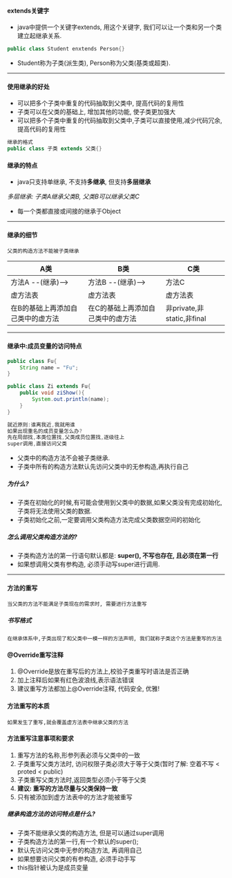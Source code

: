 #### extends关键字
- java中提供一个关键字extends, 用这个关键字, 我们可以让一个类和另一个类建立起继承关系.
```java
public class Student enxtends Person{}
```
- Student称为子类(派生类), Person称为父类(基类或超类).
---
#### 使用继承的好处
- 可以把多个子类中重复的代码抽取到父类中, 提高代码的复用性
- 子类可以在父类的基础上, 增加其他的功能, 使子类更加强大
- 可以把多个子类中重复的代码抽取到父类中,子类可以直接使用,减少代码冗余,提高代码的复用性
```java
继承的格式
public class 子类 extends 父类{}
```
#### 继承的特点
- java只支持单继承, 不支持**多继承**, 但支持**多层继承**

*多层继承: 子类A继承父类B, 父类B可以继承父类C*
- 每一个类都直接或间接的继承于Object
---
#### 继承的细节
    父类的构造方法不能被子类继承

|A类|B类|C类|
|--|--|--|
|方法A --(继承)-->|方法B --(继承)-->|方法C|
|虚方法表|虚方法表|虚方法表|
|在B的基础上再添加自己类中的虚方法|在C的基础上再添加自己类中的虚方法|非private,非static,非final|

---
#### 继承中:成员变量的访问特点
```java
public class Fu{
    String name = "Fu";
}

public class Zi extends Fu{
    public void ziShow(){
        System.out.println(name);
    }
}

就近原则:谁离我近,我就用谁
如果出现重名的成员变量怎么办?
先在局部找,本类位置找,父类成员位置找,逐级往上
super调用,直接访问父类
```
- 父类中的构造方法不会被子类继承.
- 子类中所有的构造方法默认先访问父类中的无参构造,再执行自己
##### 为什么?
- 子类在初始化的时候,有可能会使用到父类中的数据,如果父类没有完成初始化,子类将无法使用父类的数据.
- 子类初始化之前,一定要调用父类构造方法完成父类数据空间的初始化
##### 怎么调用父类构造方法的?
- 子类构造方法的第一行语句默认都是: **super(), 不写也存在, 且必须在第一行**
- 如果想调用父类有参构造, 必须手动写super进行调用.
---
#### 方法的重写
    当父类的方法不能满足子类现在的需求时, 需要进行方法重写
##### 书写格式
    在继承体系中,子类出现了和父类中一模一样的方法声明, 我们就称子类这个方法是重写的方法
#### @Override重写注释
1. @Override是放在重写后的方法上,校验子类重写时语法是否正确
2. 加上注释后如果有红色波浪线,表示语法错误
3. 建议重写方法都加上@Override注释, 代码安全, 优雅!

#### 方法重写的本质
    如果发生了重写,就会覆盖虚方法表中继承父类的方法

#### 方法重写注意事项和要求
1. 重写方法的名称,形参列表必须与父类中的一致
2. 子类重写父类方法时, 访问权限子类必须大于等于父类(暂时了解: 空着不写 < proted < public)
3. 子类重写父类方法时,返回类型必须小于等于父类
4. **建议: 重写的方法尽量与父类保持一致**
5. 只有被添加到虚方法表中的方法才能被重写

##### 继承构造方法的访问特点是什么?
- 子类不能继承父类的构造方法, 但是可以通过super调用
- 子类构造方法的第一行,有一个默认的super();
- 默认先访问父类中无参的构造方法, 再调用自己
- 如果想要访问父类的有参构造, 必须手动手写
- this指针被认为是成员变量